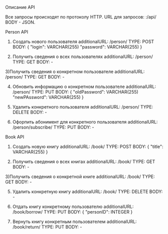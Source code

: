 Описание API

Все запросы происходят по протоколу HTTP.
URL для запросов: <ip>:<port>/api/<additionalURL>
BODY - JSON.

Person API

1) Создать нового пользователя
additionalURL: /person/
TYPE: POST
BODY: {
    "login": VARCHAR(255)
    "password": VARCHAR(255)
}

2) Получить сведения о всех пользователях
additionalURL: /person/
TYPE: GET
BODY: -

3)Получить сведения о конкретном пользователе
additionalURL: /person/<personID>
TYPE: GET
BODY: -

4) Обновить информацию о конкретном пользователе
additionalURL: /person/<personID>
TYPE: PUT
BODY: {
    "oldPassword": VARCHAR(255)
    "newPAssword": VARCHAR(255)
}

5) Удалить конкретного пользователя
additionalURL: /person/<personID>
TYPE: DELETE
BODY: -

6) Офорпить абонимент для конкретного пользователя
additionalURL: /person/subscribe/<personID>
TYPE: PUT
BODY: -


Book API

1) Создать новую книгу
additionalURL: /book/
TYPE: POST
BODY: {
    "title": VARCHAR(255)
}

2) Получить сведения о всех книгах
additionalURL: /book/
TYPE: GET
BODY: -

3)Получить сведения о конкретной книге
additionalURL: /book/<bookID>
TYPE: GET
BODY: -

5) Удалить конкретную книгу
additionalURL: /book/<bookID>
TYPE: DELETE
BODY: -

6) Отдать книгу конкретному пользователю
additionalURL: /book/borrow/<bookID>
TYPE: PUT
BODY: {
    "personID": INTEGER
}

7) Вернуть книгу конкретным пользователем
additionalURL: /book/return/<bookID>
TYPE: PUT
BODY: -
